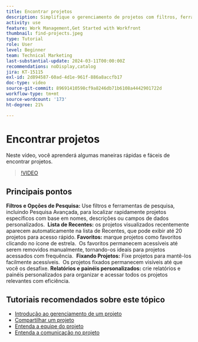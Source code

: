 ```yaml
---
title: Encontrar projetos
description: Simplifique o gerenciamento de projetos com filtros, ferramentas de pesquisa, listas de recentes, favoritos, projetos fixados e relatórios ou painéis personalizados para obter acesso rápido e organizado aos projetos.
activity: use
feature: Work Management,Get Started with Workfront
thumbnail: find-projects.jpeg
type: Tutorial
role: User
level: Beginner
team: Technical Marketing
last-substantial-update: 2024-03-11T00:00:00Z
recommendations: noDisplay,catalog
jira: KT-15115
exl-id: 2d894587-60ad-4d1e-961f-886a8accfb17
doc-type: video
source-git-commit: 89691410598cf9a8246db71b6108a4442901722d
workflow-type: tm+mt
source-wordcount: '173'
ht-degree: 21%

---
```


# Encontrar projetos

Neste vídeo, você aprenderá algumas maneiras rápidas e fáceis de encontrar projetos.

>[!VIDEO](https://video.tv.adobe.com/v/3427788/?quality=12&learn=on&enablevpops)

## Principais pontos

**Filtros e Opções de Pesquisa:** Use filtros e ferramentas de pesquisa, incluindo Pesquisa Avançada, para localizar rapidamente projetos específicos com base em nomes, descrições ou campos de dados personalizados. &#x200B;
**Lista de Recentes:** os projetos visualizados recentemente aparecem automaticamente na lista de Recentes, que pode exibir até 20 projetos para acesso rápido. &#x200B;
**Favoritos:** marque projetos como favoritos clicando no ícone de estrela. &#x200B; Os favoritos permanecem acessíveis até serem removidos manualmente, tornando-os ideais para projetos acessados com frequência. &#x200B;
**Fixando Projetos:** Fixe projetos para mantê-los facilmente acessíveis. &#x200B; Os projetos fixados permanecem visíveis até que você os desafixe.
**Relatórios e painéis personalizados:** crie relatórios e painéis personalizados para organizar e acessar todos os projetos relevantes com eficiência. &#x200B;


## Tutoriais recomendados sobre este tópico

* [Introdução ao gerenciamento de um projeto](/help/manage-work/projects/getting-started-manage-a-project.md)
* [Compartilhar um projeto](/help/manage-work/projects/share-a-project.md)
* [Entenda a equipe do projeto](/help/manage-work/projects/understand-the-project-team.md)
* [Entenda a comunicação no projeto](/help/manage-work/projects/understand-project-communication.md)
